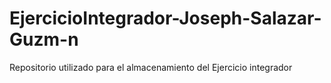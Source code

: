 # EjercicioIntegrador-Joseph-Salazar-Guzm-n
Repositorio utilizado para el almacenamiento del Ejercicio integrador
